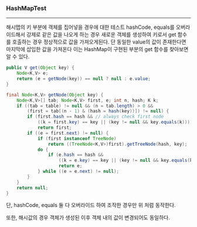 
### HashMapTest
---
해시맵의 키 부분에 객체를 집어넣을 경우에 대한 테스트
hashCode, equals를 오버라이드해서 강제로 같은 값을 나오게 하는 경우 새로운 객체를 생성하여 키로서 get 함수를 호출하는 경우 정상적으로 값을 가져오게된다. 단 동일한 value의 값이 존재한다면 마지막에 삽입한 값을 가져온다 이는 HashMap이 구현된 부분의 get 함수를 찾아보면 알 수 있다.  

```Java
public V get(Object key) {
    Node<K,V> e;
    return (e = getNode(key)) == null ? null : e.value;
}

final Node<K,V> getNode(Object key) {
    Node<K,V>[] tab; Node<K,V> first, e; int n, hash; K k;
    if ((tab = table) != null && (n = tab.length) > 0 &&
        (first = tab[(n - 1) & (hash = hash(key))]) != null) {
        if (first.hash == hash && // always check first node
            ((k = first.key) == key || (key != null && key.equals(k))))
            return first;
        if ((e = first.next) != null) {
            if (first instanceof TreeNode)
                return ((TreeNode<K,V>)first).getTreeNode(hash, key);
            do {
                if (e.hash == hash &&
                    ((k = e.key) == key || (key != null && key.equals(k))))
                    return e;
            } while ((e = e.next) != null);
        }
    }
    return null;
}
```
단, hashCode, equals 둘 다 오버라이드 하여 조작한 경우만 위 처럼 동작한다.

또한, 해시값의 경우 객체가 생성된 이후 객체 내의 값이 변경되어도 동일하다.
